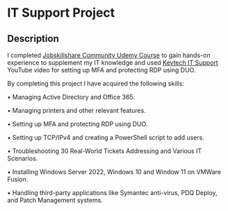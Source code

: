 <h1>IT Support Project</h1>

<h2>Description</h2>

I completed [Jobskillshare Community Udemy Course](https://www.udemy.com/course/it-support-project-for-it-professionals/) to gain hands-on experience to supplement my IT knowledge and used [Kevtech IT Support](https://www.youtube.com/watch?v=tjqIcaB8StI) YouTube video for setting up MFA and protecting RDP using DUO.

By completing this project I have acquired the following skills:

• Managing Active Directory and Office 365.

• Managing printers and other relevant features.

• Setting up MFA and protecting RDP using DUO.

• Setting up TCP/IPv4 and creating a PowerShell script to add users.

• Troubleshooting 30 Real-World Tickets Addressing and Various IT Scenarios.

• Installing Windows Server 2022, Windows 10 and Window 11 on VMWare Fusion.

• Handling third-party applications like Symantec anti-virus, PDQ Deploy, and Patch Management systems.

<br />

</p>

<!--
 ```diff
- text in red
+ text in green
! text in orange
# text in gray
@@ text in purple (and bold)@@
```
--!>

